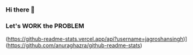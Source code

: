 ### Hi there 👋
### Let's WORK the PROBLEM
(https://github-readme-stats.vercel.app/api?username=jagroshansingh)](https://github.com/anuraghazra/github-readme-stats)

<!--
**jagroshansingh/jagroshansingh** is a ✨ _special_ ✨ repository because its `README.md` (this file) appears on your GitHub profile.

Here are some ideas to get you started:

- 🔭 I’m currently working on ...
- 🌱 I’m currently learning ...
- 👯 I’m looking to collaborate on ...
- 🤔 I’m looking for help with ...
- 💬 Ask me about ...
- 📫 How to reach me: ...
- 😄 Pronouns: ...
- ⚡ Fun fact: ...
-->
